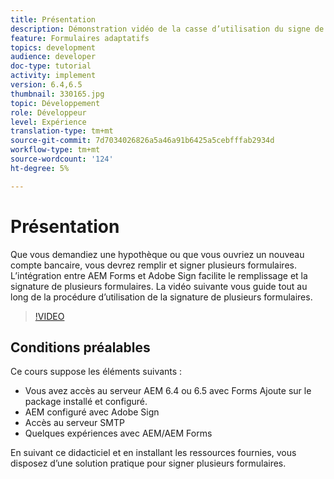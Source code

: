 ```yaml
---
title: Présentation
description: Démonstration vidéo de la casse d’utilisation du signe de plusieurs formulaires
feature: Formulaires adaptatifs
topics: development
audience: developer
doc-type: tutorial
activity: implement
version: 6.4,6.5
thumbnail: 330165.jpg
topic: Développement
role: Développeur
level: Expérience
translation-type: tm+mt
source-git-commit: 7d7034026826a5a46a91b6425a5cebfffab2934d
workflow-type: tm+mt
source-wordcount: '124'
ht-degree: 5%

---
```


# Présentation

Que vous demandiez une hypothèque ou que vous ouvriez un nouveau compte bancaire, vous devrez remplir et signer plusieurs formulaires. L’intégration entre AEM Forms et Adobe Sign facilite le remplissage et la signature de plusieurs formulaires.
La vidéo suivante vous guide tout au long de la procédure d’utilisation de la signature de plusieurs formulaires.

>[!VIDEO](https://video.tv.adobe.com/v/330165?quality=9&learn=on)

## Conditions préalables

Ce cours suppose les éléments suivants :

* Vous avez accès au serveur AEM 6.4 ou 6.5 avec Forms Ajoute sur le package installé et configuré.
* AEM configuré avec Adobe Sign
* Accès au serveur SMTP
* Quelques expériences avec AEM/AEM Forms

En suivant ce didacticiel et en installant les ressources fournies, vous disposez d’une solution pratique pour signer plusieurs formulaires.